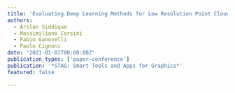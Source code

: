 ```yaml
---
title: 'Evaluating Deep Learning Methods for Low Resolution Point Cloud Registration in Outdoor Scenarios'
authors:
  - Arslan Siddique
  - Massimiliano Corsini
  - Fabio Ganovelli
  - Paolo Cignoni
date: '2021-01-01T00:00:00Z'
publication_types: ['paper-conference']
publication: '*STAG: Smart Tools and Apps for Graphics*'
featured: false

---
```

